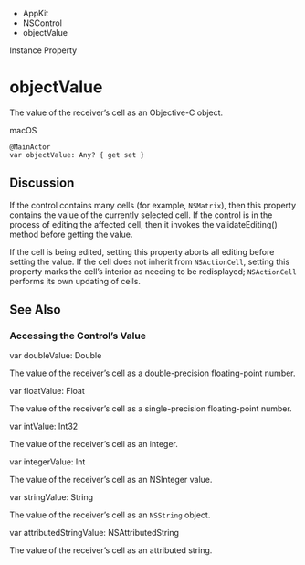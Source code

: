 

- AppKit
- NSControl
-  objectValue 

Instance Property

# objectValue

The value of the receiver’s cell as an Objective-C object.

macOS

``` source
@MainActor
var objectValue: Any? { get set }
```

## Discussion

If the control contains many cells (for example, `NSMatrix`), then this property contains the value of the currently selected cell. If the control is in the process of editing the affected cell, then it invokes the validateEditing() method before getting the value.

If the cell is being edited, setting this property aborts all editing before setting the value. If the cell does not inherit from `NSActionCell`, setting this property marks the cell’s interior as needing to be redisplayed; `NSActionCell` performs its own updating of cells.

## See Also

### Accessing the Control’s Value

var doubleValue: Double

The value of the receiver’s cell as a double-precision floating-point number.

var floatValue: Float

The value of the receiver’s cell as a single-precision floating-point number.

var intValue: Int32

The value of the receiver’s cell as an integer.

var integerValue: Int

The value of the receiver’s cell as an NSInteger value.

var stringValue: String

The value of the receiver’s cell as an `NSString` object.

var attributedStringValue: NSAttributedString

The value of the receiver’s cell as an attributed string.

